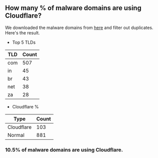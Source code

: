 ## How many % of malware domains are using Cloudflare?


We downloaded the malware domains from [here](https://urlhaus.abuse.ch) and filter out duplicates.
Here's the result.


[//]: # (start replacement)


- Top 5 TLDs

| TLD | Count |
| --- | --- |
| com | 507 |
| in | 45 |
| br | 43 |
| net | 38 |
| za | 28 |


- Cloudflare %

| Type | Count |
| --- | --- |
| Cloudflare | 103 |
| Normal | 881 |


### 10.5% of malware domains are using Cloudflare.